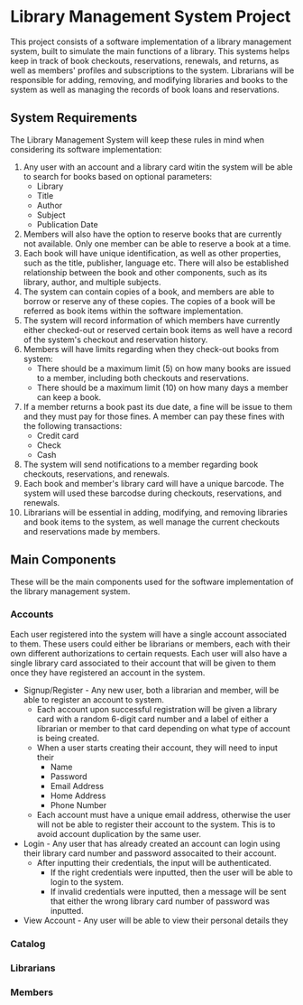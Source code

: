 # Library Management System Project
This project consists of a software implementation of a library management system, built to simulate the main functions of a library. This systems helps keep in track of book checkouts, reservations, renewals, and returns, as well as members' profiles and subscriptions to the system. Librarians will be responsible for adding, removing, and modifying libraries and books to the system as well as managing the records of book loans and reservations.

## System Requirements
The Library Management System will keep these rules in mind when considering its software implementation:
1. Any user with an account and a library card witin the system will be able to search for books based on optional parameters:
   * Library
   * Title 
   * Author
   * Subject
   * Publication Date 
2. Members will also have the option to reserve books that are currently not available. Only one member can be able to reserve a book at a time.
3. Each book will have unique identification, as well as other properties, such as the title, publisher, language etc. There will also be established relationship between the book and other components, such as its library, author, and multiple subjects.
4. The system can contain copies of a book, and members are able to borrow or reserve any of these copies. The copies of a book will be referred as book items within the software implementation.
5. The system will record information of which members have currently either checked-out or reserved certain book items as well have a record of the system's checkout and reservation history.
6. Members will have limits regarding when they check-out books from system:
   * There should be a maximum limit (5) on how many books are issued to a member, including both checkouts and reservations.
   * There should be a maximum limit (10) on how many days a member can keep a book.
7. If a member returns a book past its due date, a fine will be issue to them and they must pay for those fines. A member can pay these fines with the following transactions:
   * Credit card
   * Check
   * Cash
8. The system will send notifications to a member regarding book checkouts, reservations, and renewals.
9. Each book and member's library card will have a unique barcode. The system will used these barcodse during checkouts, reservations, and renewals.
10. Librarians will be essential in adding, modifying, and removing libraries and book items to the system, as well manage the current checkouts and reservations made by members.

## Main Components
These will be the main components used for the software implementation of the library management system.

### Accounts
Each user registered into the system will have a single account associated to them. These users could either be librarians or members, each with their own different authorizations to certain requests. Each user will also have a single library card associated to their account that will be given to them once they have registered an account in the system.

* Signup/Register - Any new user, both a librarian and member, will be able to register an account to system. 
  * Each account upon successful registration will be given a library card with a random 6-digit card number and a label of either a librarian or member to that card depending on what type of account is being created. 
  * When a user starts creating their account, they will need to input their
    * Name
    * Password
    * Email Address
    * Home Address
    * Phone Number
  * Each account must have a unique email address, otherwise the user will not be able to register their account to the system. This is to avoid account duplication by the same user.
* Login - Any user that has already created an account can login using their library card number and password assocaited to their account. 
  * After inputting their credentials, the input will be authenticated. 
    * If the right credentials were inputted, then the user will be able to login to the system. 
    * If invalid credentials were inputted, then a message will be sent that either the wrong library card number of password was inputted.
* View Account - Any user will be able to view their personal details they 

### Catalog


### Librarians


### Members

